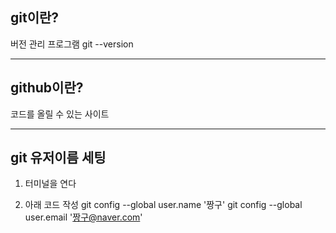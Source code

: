 ## git이란?
버전 관리 프로그램
git --version

----

## github이란?
코드를 올릴 수 있는 사이트

----

## git 유저이름 세팅

1. 터미널을 연다

2. 아래 코드 작성
git config --global user.name '짱구'
git config --global user.email '짱구@naver.com'
